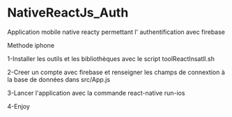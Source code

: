 # NativeReactJs_Auth
Application mobile native reacty permettant l' authentification avec firebase

Methode iphone

1-Installer les outils et les bibliothèques avec le script toolReactInsatll.sh

2-Creer un compte avec firebase et renseigner les champs de connextion à la base
de données dans src/App.js

3-Lancer l'application avec la commande react-native run-ios

4-Enjoy
